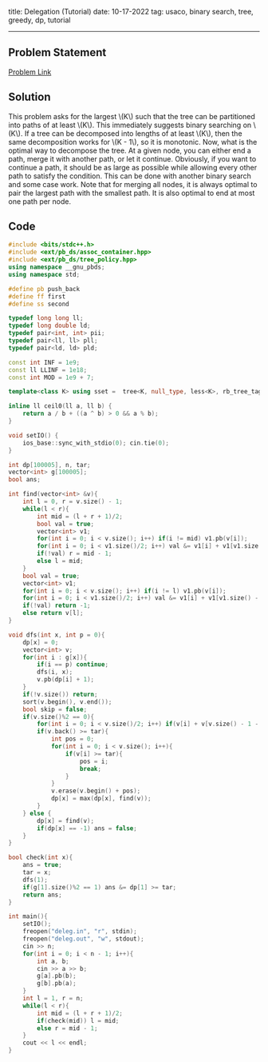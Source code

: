 title: Delegation (Tutorial)
date: 10-17-2022
tag: usaco, binary search, tree, greedy, dp, tutorial

---

## Problem Statement

[Problem Link](http://www.usaco.org/index.php?page=viewproblem2&cpid=1044)

## Solution

This problem asks for the largest \\(K\\) such that the tree can be partitioned into paths of at least \\(K\\). This immediately suggests binary searching on \\(K\\). If a tree can be decomposed into lengths of at least \\(K\\), then the same decomposition works for \\(K - 1\\), so it is monotonic. Now, what is the optimal way to decompose the tree. At a given node, you can either end a path, merge it with another path, or let it continue. Obviously, if you want to continue a path, it should be as large as possible while allowing every other path to satisfy the condition. This can be done with another binary search and some case work. Note that for merging all nodes, it is always optimal to pair the largest path with the smallest path. It is also optimal to end at most one path per node.

## Code

```c++
#include <bits/stdc++.h>
#include <ext/pb_ds/assoc_container.hpp>
#include <ext/pb_ds/tree_policy.hpp>
using namespace __gnu_pbds;
using namespace std;

#define pb push_back
#define ff first
#define ss second

typedef long long ll;
typedef long double ld;
typedef pair<int, int> pii;
typedef pair<ll, ll> pll;
typedef pair<ld, ld> pld;

const int INF = 1e9;
const ll LLINF = 1e18;
const int MOD = 1e9 + 7;

template<class K> using sset =  tree<K, null_type, less<K>, rb_tree_tag, tree_order_statistics_node_update>;

inline ll ceil0(ll a, ll b) {
    return a / b + ((a ^ b) > 0 && a % b);
}

void setIO() {
    ios_base::sync_with_stdio(0); cin.tie(0);
}

int dp[100005], n, tar;
vector<int> g[100005];
bool ans;

int find(vector<int> &v){
    int l = 0, r = v.size() - 1;
    while(l < r){
        int mid = (l + r + 1)/2;
        bool val = true;
        vector<int> v1;
        for(int i = 0; i < v.size(); i++) if(i != mid) v1.pb(v[i]);
        for(int i = 0; i < v1.size()/2; i++) val &= v1[i] + v1[v1.size() - 1 - i] >= tar;
        if(!val) r = mid - 1;
        else l = mid;
    }
    bool val = true;
    vector<int> v1;
    for(int i = 0; i < v.size(); i++) if(i != l) v1.pb(v[i]);
    for(int i = 0; i < v1.size()/2; i++) val &= v1[i] + v1[v1.size() - 1 - i] >= tar;
    if(!val) return -1;
    else return v[l];
}

void dfs(int x, int p = 0){
    dp[x] = 0;
    vector<int> v;
    for(int i : g[x]){
        if(i == p) continue;
        dfs(i, x);
        v.pb(dp[i] + 1);
    }
    if(!v.size()) return;
    sort(v.begin(), v.end());
    bool skip = false;
    if(v.size()%2 == 0){
        for(int i = 0; i < v.size()/2; i++) if(v[i] + v[v.size() - 1 - i] < tar) ans = false;
        if(v.back() >= tar){
            int pos = 0;
            for(int i = 0; i < v.size(); i++){
                if(v[i] >= tar){
                    pos = i;
                    break;
                }
            }
            v.erase(v.begin() + pos);
            dp[x] = max(dp[x], find(v));
        }
    } else {
        dp[x] = find(v);
        if(dp[x] == -1) ans = false;
    }
}

bool check(int x){
    ans = true;
    tar = x;
    dfs(1);
    if(g[1].size()%2 == 1) ans &= dp[1] >= tar;
    return ans;
}

int main(){
    setIO();
    freopen("deleg.in", "r", stdin);
    freopen("deleg.out", "w", stdout);
    cin >> n;
    for(int i = 0; i < n - 1; i++){
        int a, b;
        cin >> a >> b;
        g[a].pb(b);
        g[b].pb(a);
    }
    int l = 1, r = n;
    while(l < r){
        int mid = (l + r + 1)/2;
        if(check(mid)) l = mid;
        else r = mid - 1;
    }
    cout << l << endl;
}
```